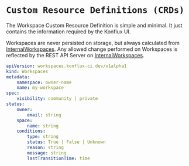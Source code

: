 # `Custom Resource Definitions (CRDs)`

The Workspace Custom Resource Definition is simple and minimal.
It just contains the information required by the Konflux UI.

Workspaces are never persisted on storage, but always calculated from [InternalWorkspaces](../operator/crds.md).
Any allowed change performed on Workspaces is reflected by the REST API Server on [InternalWorkspaces](../operator/crds.md).

```yaml
apiVersion: workspaces.konflux-ci.dev/v1alpha1
kind: Workspaces
metadata:
    namespace: owner-name
    name: my-workspace
spec:
    visibility: community | private
status:
    owner:
        email: string
    space:
        name: string
    conditions:
        type: string
        status: True | False | Unknown
        reason: string
        message: string
        lastTransitionTime: time
```
